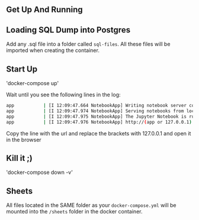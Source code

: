 ## Get Up And  Running

## Loading SQL Dump into Postgres
Add any .sql file into a folder called `sql-files`. All these files will
be imported when creating the container.

## Start Up
'docker-compose up'

Wait until you see the following lines in the log:
```bash
app           | [I 12:09:47.664 NotebookApp] Writing notebook server cookie secret to /root/.local/share/jupyter/runtime/notebook_cookie_secret
app           | [I 12:09:47.974 NotebookApp] Serving notebooks from local directory: /
app           | [I 12:09:47.975 NotebookApp] The Jupyter Notebook is running at:
app           | [I 12:09:47.976 NotebookApp] http://(app or 127.0.0.1):8888/?token=c42a72775228df437b944ee7aceb6ac060d7f5a0e70b93c5
```

Copy the line with the url and replace the brackets with 127.0.0.1 and open it in the browser

## Kill it ;)
'docker-compose down -v'

## Sheets
All files located in the SAME folder as  your `docker-compose.yml` will be
mounted into the `/sheets` folder in the docker container.
